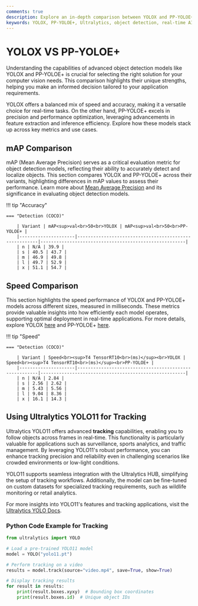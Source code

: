 ```yaml
---
comments: true
description: Explore an in-depth comparison between YOLOX and PP-YOLOE+, two state-of-the-art models in the realm of object detection. Discover how these models perform in terms of speed, accuracy, and efficiency, and learn which one excels in real-time AI applications and edge AI deployments. Perfect for professionals in computer vision seeking the best solution for their projects.
keywords: YOLOX, PP-YOLOE+, Ultralytics, object detection, real-time AI, edge AI, computer vision, model comparison, AI performance.
---
```


# YOLOX VS PP-YOLOE+

Understanding the capabilities of advanced object detection models like YOLOX and PP-YOLOE+ is crucial for selecting the right solution for your computer vision needs. This comparison highlights their unique strengths, helping you make an informed decision tailored to your application requirements.

YOLOX offers a balanced mix of speed and accuracy, making it a versatile choice for real-time tasks. On the other hand, PP-YOLOE+ excels in precision and performance optimization, leveraging advancements in feature extraction and inference efficiency. Explore how these models stack up across key metrics and use cases.

## mAP Comparison

mAP (Mean Average Precision) serves as a critical evaluation metric for object detection models, reflecting their ability to accurately detect and localize objects. This section compares YOLOX and PP-YOLOE+ across their variants, highlighting differences in mAP values to assess their performance. Learn more about [Mean Average Precision](https://www.ultralytics.com/glossary/mean-average-precision-map) and its significance in evaluating object detection models.

!!! tip "Accuracy"

    === "Detection (COCO)"

    	| Variant | mAP<sup>val<br>50<br>YOLOX | mAP<sup>val<br>50<br>PP-YOLOE+ |
    	|---------------------|-------------------------------------------------------|-------------------------------------------------------|
    	| n | N/A | 39.9 |
    	| s | 40.5 | 43.7 |
    	| m | 46.9 | 49.8 |
    	| l | 49.7 | 52.9 |
    	| x | 51.1 | 54.7 |

## Speed Comparison

This section highlights the speed performance of YOLOX and PP-YOLOE+ models across different sizes, measured in milliseconds. These metrics provide valuable insights into how efficiently each model operates, supporting optimal deployment in real-time applications. For more details, explore YOLOX [here](https://github.com/Megvii-BaseDetection/YOLOX) and PP-YOLOE+ [here](https://github.com/PaddlePaddle/PaddleDetection).

!!! tip "Speed"

    === "Detection (COCO)"

    	| Variant | Speed<br><sup>T4 TensorRT10<br>(ms)</sup><br>YOLOX | Speed<br><sup>T4 TensorRT10<br>(ms)</sup><br>PP-YOLOE+ |
    	|---------------------|-------------------------------------------------------|-------------------------------------------------------|
    	| n | N/A | 2.84 |
    	| s | 2.56 | 2.62 |
    	| m | 5.43 | 5.56 |
    	| l | 9.04 | 8.36 |
    	| x | 16.1 | 14.3 |

## Using Ultralytics YOLO11 for Tracking

Ultralytics YOLO11 offers advanced **tracking** capabilities, enabling you to follow objects across frames in real-time. This functionality is particularly valuable for applications such as surveillance, sports analytics, and traffic management. By leveraging YOLO11's robust performance, you can enhance tracking precision and reliability even in challenging scenarios like crowded environments or low-light conditions.

YOLO11 supports seamless integration with the Ultralytics HUB, simplifying the setup of tracking workflows. Additionally, the model can be fine-tuned on custom datasets for specialized tracking requirements, such as wildlife monitoring or retail analytics.

For more insights into YOLO11's features and tracking applications, visit the [Ultralytics YOLO Docs](https://docs.ultralytics.com/guides/).

### Python Code Example for Tracking

```python
from ultralytics import YOLO

# Load a pre-trained YOLO11 model
model = YOLO("yolo11.pt")

# Perform tracking on a video
results = model.track(source="video.mp4", save=True, show=True)

# Display tracking results
for result in results:
    print(result.boxes.xyxy)  # Bounding box coordinates
    print(result.boxes.id)  # Unique object IDs
```
